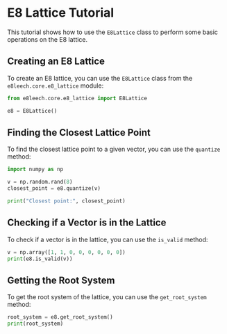 # E8 Lattice Tutorial

This tutorial shows how to use the `E8Lattice` class to perform some basic operations on the E8 lattice.

## Creating an E8 Lattice

To create an E8 lattice, you can use the `E8Lattice` class from the `e8leech.core.e8_lattice` module:

```python
from e8leech.core.e8_lattice import E8Lattice

e8 = E8Lattice()
```

## Finding the Closest Lattice Point

To find the closest lattice point to a given vector, you can use the `quantize` method:

```python
import numpy as np

v = np.random.rand(8)
closest_point = e8.quantize(v)

print("Closest point:", closest_point)
```

## Checking if a Vector is in the Lattice

To check if a vector is in the lattice, you can use the `is_valid` method:

```python
v = np.array([1, 1, 0, 0, 0, 0, 0, 0])
print(e8.is_valid(v))
```

## Getting the Root System

To get the root system of the lattice, you can use the `get_root_system` method:

```python
root_system = e8.get_root_system()
print(root_system)
```
